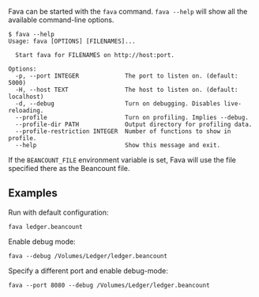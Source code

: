 Fava can be started with the `fava` command. `fava --help` will show all the
available command-line options.

```
$ fava --help
Usage: fava [OPTIONS] [FILENAMES]...

  Start fava for FILENAMES on http://host:port.

Options:
  -p, --port INTEGER             The port to listen on. (default: 5000)
  -H, --host TEXT                The host to listen on. (default: localhost)
  -d, --debug                    Turn on debugging. Disables live-reloading.
  --profile                      Turn on profiling. Implies --debug.
  --profile-dir PATH             Output directory for profiling data.
  --profile-restriction INTEGER  Number of functions to show in profile.
  --help                         Show this message and exit.
```

If the `BEANCOUNT_FILE` environment variable is set, Fava will use the file
specified there as the Beancount file.

## Examples

Run with default configuration:

```
fava ledger.beancount
```

Enable debug mode:

```
fava --debug /Volumes/Ledger/ledger.beancount
```

Specify a different port and enable debug-mode:

```
fava --port 8080 --debug /Volumes/Ledger/ledger.beancount
```
